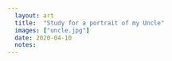 ```yaml
---
  layout: art
  title:  "Study for a portrait of my Uncle"
  images: ["uncle.jpg"]
  date: 2020-04-10
  notes:
---
```

